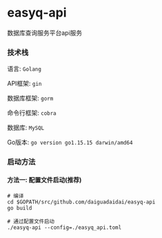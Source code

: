 # easyq-api

数据库查询服务平台api服务

### 技术栈

语言: `Golang`

API框架: `gin`

数据库框架: `gorm`

命令行框架: `cobra`

数据库: `MySQL`

Go版本: `go version go1.15.15 darwin/amd64`

### 启动方法

#### 方法一: 配置文件启动(推荐)

```
# 编译
cd $GOPATH/src/github.com/daiguadaidai/easyq-api
go build

# 通过配置文件启动
./easyq-api --config=./easyq_api.toml
```
